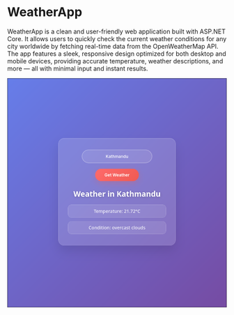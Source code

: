# WeatherApp

WeatherApp is a clean and user-friendly web application built with ASP.NET Core. It allows users to quickly check the current weather conditions for any city worldwide by fetching real-time data from the OpenWeatherMap API. The app features a sleek, responsive design optimized for both desktop and mobile devices, providing accurate temperature, weather descriptions, and more — all with minimal input and instant results.

![Screenshot](myappscreenshot.png)

